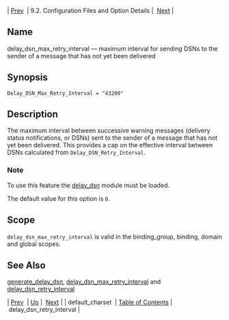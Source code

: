 | [Prev](conf.ref.default_charset)  | 9.2. Configuration Files and Option Details |  [Next](conf.ref.delay_dsn_retry_interval.php) |

<a name="conf.ref.delay_dsn_max_retry_interval"></a>
## Name

delay_dsn_max_retry_interval — maximum interval for sending DSNs to the sender of a message that has not yet been delivered

## Synopsis

`Delay_DSN_Max_Retry_Interval = "43200"`

<a name="idp8825936"></a>
## Description

The maximum interval between successive warning messages (delivery status notifications, or DSNs) sent to the sender of a message that has not yet been delivered. This provides a cap on the effective interval between DSNs calculated from `Delay_DSN_Retry_Interval`.

### Note

To use this feature the [delay_dsn](modules.delay_dsn "14.25. delay_dsn – Delay DSN Generation") module must be loaded.

The default value for this option is `0`.

<a name="idp8831904"></a>
## Scope

`delay_dsn_max_retry_interval` is valid in the binding_group, binding, domain and global scopes.

<a name="idp8834000"></a>
## See Also

[generate_delay_dsn](conf.ref.generate_delay_dsn "generate_delay_dsn"), [delay_dsn_max_retry_interval](conf.ref.delay_dsn_max_retry_interval.php "delay_dsn_max_retry_interval") and [delay_dsn_retry_interval](conf.ref.delay_dsn_retry_interval.php "delay_dsn_retry_interval")

| [Prev](conf.ref.default_charset)  | [Up](conf.ref.files.php) |  [Next](conf.ref.delay_dsn_retry_interval.php) |
| default_charset  | [Table of Contents](index) |  delay_dsn_retry_interval |
